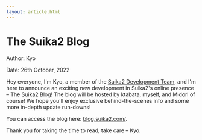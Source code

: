 ```yaml
---
layout: article.html
---
```


# The Suika2 Blog

Author: Kyo

Date: 26th October, 2022

Hey everyone, I'm Kyo, a member of the [Suika2 Development Team](https://github.com/suika2engine), and I'm here to announce an exciting new development in Suika2's online presence – The Suika2 Blog!
The blog will be hosted by ktabata, myself, and Midori of course! We hope you'll enjoy exclusive behind-the-scenes info and some more in-depth update run-downs!

You can access the blog here: [blog.suika2.com/](https://blog.suika2.com/).

Thank you for taking the time to read, take care – Kyo.
